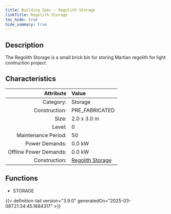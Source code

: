 ```yaml
---
title: Building Spec - Regolith Storage
linkTitle: Regolith Storage
toc_hide: true
hide_summary: true
---
```

<!-- This is generated by the MarsSim HelpGenertor, do not edit. -->

## Description
The Regolith Storage is a small brick bin for storing Martian regolith for light contruction project.

## Characteristics

| Attribute      | Value |
|--------:|:------|
|Category:|Storage|
|Construction:|PRE_FABRICATED|
|Size:|2.0 x 3.0 m|
|Level:|0|
|Maintenance Period:|50|
|Power Demands:|0.0 kW|
|Offline Power Demands:|0.0 kW|
|Construction:|[Regolith Storage](/docs/definitions/construction/regolith-storage)|

## Functions
      
- STORAGE





{{< definition-tail version="3.9.0" generatedOn="2025-03-08T21:34:45.1684317" >}}

